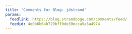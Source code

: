 ```yaml
---
title: 'Comments for Blog: jdstrand'
params:
  feedlink: https://blog.strandboge.com/comments/feed/
  feedid: 4e0b6b64b729bff0de39ecca5a5a4974
---
```

